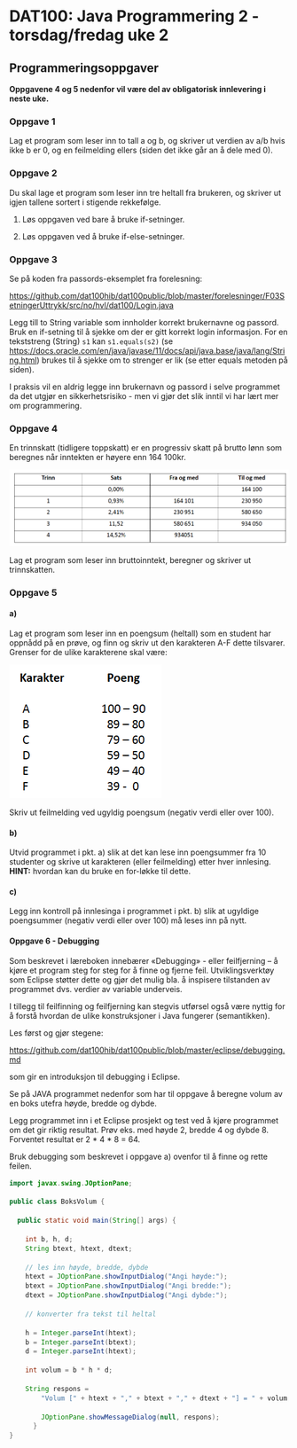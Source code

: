 # DAT100: Java Programmering 2 - torsdag/fredag uke 2

## Programmeringsoppgaver

**Oppgavene 4 og 5 nedenfor vil være del av obligatorisk innlevering i neste uke.**

### Oppgave 1

Lag et program som leser inn to tall a og b, og skriver ut verdien av a/b hvis ikke b er 0, og en feilmelding ellers (siden det ikke går an å dele med 0).

### Oppgave 2

Du skal lage et program som leser inn tre heltall fra brukeren, og skriver ut igjen tallene sortert i stigende rekkefølge.

1. Løs oppgaven ved bare å bruke if-setninger.

2. Løs oppgaven ved å bruke if-else-setninger.

### Oppgave 3

Se på koden fra passords-eksemplet fra forelesning:

https://github.com/dat100hib/dat100public/blob/master/forelesninger/F03SetningerUttrykk/src/no/hvl/dat100/Login.java

Legg till to String variable som innholder korrekt brukernavne og passord. Bruk en if-setning til å sjekke om der er gitt korrekt login informasjon. For en tekststreng (String) `s1` kan `s1.equals(s2)` (se https://docs.oracle.com/en/java/javase/11/docs/api/java.base/java/lang/String.html) brukes til å sjekke om to strenger er lik (se etter equals metoden på siden).

I praksis vil en aldrig legge inn brukernavn og passord i selve programmet da det utgjør en sikkerhetsrisiko - men vi gjør det slik inntil vi har lært mer om programmering.

### Oppgave 4

En trinnskatt (tidligere toppskatt) er en progressiv skatt på brutto lønn som beregnes når inntekten er
høyere enn 164 100kr.

![](assets/markdown-img-paste-20190821100958296.png)

Lag et program som leser inn bruttoinntekt, beregner og skriver ut trinnskatten.

### Oppgave 5

#### a)

Lag et program som leser inn en poengsum (heltall) som en student har oppnådd på en prøve, og finn
og skriv ut den karakteren A-F dette tilsvarer. Grenser for de ulike karakterene skal være:

![](assets/markdown-img-paste-20190821101128267.png)

Skriv ut feilmelding ved ugyldig poengsum (negativ verdi eller over 100).

#### b)

Utvid programmet i pkt. a) slik at det kan lese inn poengsummer fra 10 studenter og skrive ut karakteren
(eller feilmelding) etter hver innlesing. **HINT:** hvordan kan du bruke en for-løkke til dette.

#### c)

Legg inn kontroll på innlesinga i programmet i pkt. b) slik at ugyldige poengsummer (negativ verdi eller over 100) må leses inn på nytt.

#### Oppgave 6 - Debugging

Som beskrevet i læreboken innebærer «Debugging» - eller feilfjerning – å kjøre et program steg for steg for å finne og fjerne feil. Utviklingsverktøy som Eclipse støtter dette og gjør det mulig bla. å inspisere tilstanden av programmet dvs. verdier av variable underveis.

I tillegg til feilfinning og feilfjerning kan stegvis utførsel også være nyttig for å forstå hvordan de ulike konstruksjoner i Java fungerer (semantikken).

Les først og gjør stegene:

https://github.com/dat100hib/dat100public/blob/master/eclipse/debugging.md

som gir en introduksjon til debugging i Eclipse.

Se på JAVA programmet nedenfor som har til oppgave å beregne volum av en boks utefra høyde, bredde og dybde.

Legg programmet inn i et Eclipse prosjekt og test ved å kjøre programmet om det gir riktig resultat. Prøv eks. med høyde 2, bredde 4 og dybde 8. Forventet resultat er 2 * 4 * 8 = 64.

Bruk debugging som beskrevet i oppgave a) ovenfor til å finne og rette feilen.

```java
import javax.swing.JOptionPane;

public class BoksVolum {

  public static void main(String[] args) {

    int b, h, d;
    String btext, htext, dtext;

    // les inn høyde, bredde, dybde
    htext = JOptionPane.showInputDialog("Angi høyde:");
    btext = JOptionPane.showInputDialog("Angi bredde:");
    dtext = JOptionPane.showInputDialog("Angi dybde:");

    // konverter fra tekst til heltal

    h = Integer.parseInt(htext);
    b = Integer.parseInt(btext);
    d = Integer.parseInt(htext);

    int volum = b * h * d;

    String respons =
        "Volum [" + htext + "," + btext + "," + dtext + "] = " + volum;

        JOptionPane.showMessageDialog(null, respons);
      }
}
```
